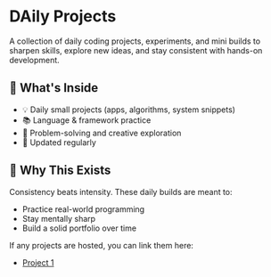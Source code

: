 # DAily Projects

A collection of daily coding projects, experiments, and mini builds to sharpen skills, explore new ideas, and stay consistent with hands-on development.

## 🚀 What's Inside

- 💡 Daily small projects (apps, algorithms, system snippets)
- 📚 Language & framework practice
- 🧠 Problem-solving and creative exploration
- 🔁 Updated regularly

## 📅 Why This Exists

Consistency beats intensity. These daily builds are meant to:
- Practice real-world programming
- Stay mentally sharp
- Build a solid portfolio over time


If any projects are hosted, you can link them here:

- [Project 1]([https://your-link.com](https://voluble-raindrop-0f0b55.netlify.app/))
